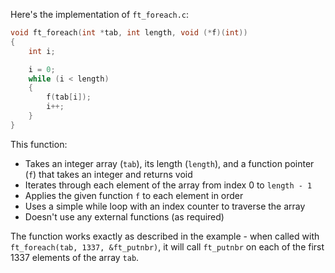 Here's the implementation of `ft_foreach.c`:

```c
void ft_foreach(int *tab, int length, void (*f)(int))
{
    int i;

    i = 0;
    while (i < length)
    {
        f(tab[i]);
        i++;
    }
}
```

This function:
- Takes an integer array (`tab`), its length (`length`), and a function pointer (`f`) that takes an integer and returns void
- Iterates through each element of the array from index 0 to `length - 1`
- Applies the given function `f` to each element in order
- Uses a simple while loop with an index counter to traverse the array
- Doesn't use any external functions (as required)

The function works exactly as described in the example - when called with `ft_foreach(tab, 1337, &ft_putnbr)`, it will call `ft_putnbr` on each of the first 1337 elements of the array `tab`.
